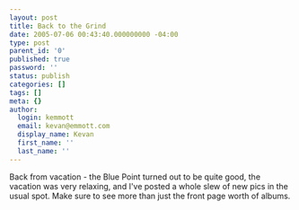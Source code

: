 ```yaml
---
layout: post
title: Back to the Grind
date: 2005-07-06 00:43:40.000000000 -04:00
type: post
parent_id: '0'
published: true
password: ''
status: publish
categories: []
tags: []
meta: {}
author:
  login: kemmott
  email: kevan@emmott.com
  display_name: Kevan
  first_name: ''
  last_name: ''
---
```

<p>Back from vacation - the Blue Point turned out to be quite good, the vacation was very relaxing, and I've posted a whole slew of new pics in the usual spot. Make sure to see more than just the front page worth of albums.</p>
